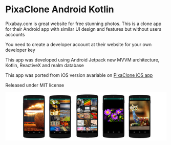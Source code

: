 # PixaClone Android Kotlin

Pixabay.com is great website for free stunning photos. This is a clone app for their Android app with similar UI design and features but without users accounts

You need to create a developer account at their website for your own developer key

This app was developed using Android Jetpack new MVVM architecture, Kotlin, ReactiveX and realm database

This app was ported from iOS version avariable on [PixaClone iOS app](https://github.com/nour7/PixaClone)  

Released under MIT license

<img src="https://github.com/nour7/PixaCloneAndroid/blob/master/screens.jpg" width="1200">
